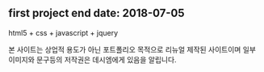 
first project end date:
2018-07-05
-

html5 + css + javascript + jquery

본 사이트는 상업적 용도가 아닌 포트폴리오 목적으로 리뉴얼 제작된 사이트이며 일부 이미지와 문구등의 저작권은 데시엠에게 있음을 알립니다.
